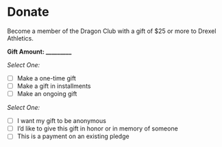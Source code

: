 # Donate #

Become a member of the Dragon Club with a gift of $25 or more to Drexel Athletics.

**Gift Amount: _________**  

 *Select One:*  
- [ ] Make a one-time gift  
- [ ] Make a gift in installments  
- [ ] Make an ongoing gift  

*Select One:*
- [ ] I want my gift to be anonymous  
- [ ] I’d like to give this gift in honor or in memory of someone  
- [ ] This is a payment on an existing pledge  
